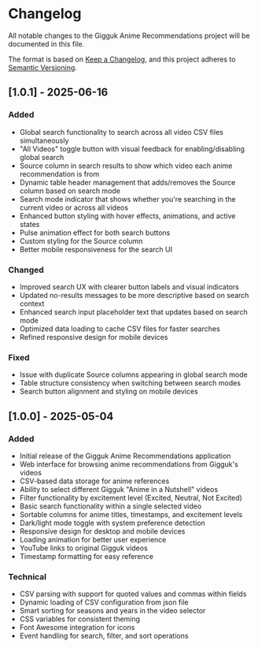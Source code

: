 # Changelog

All notable changes to the Gigguk Anime Recommendations project will be documented in this file.

The format is based on [Keep a Changelog](https://keepachangelog.com/en/1.0.0/),
and this project adheres to [Semantic Versioning](https://semver.org/spec/v2.0.0.html).

## [1.0.1] - 2025-06-16

### Added
- Global search functionality to search across all video CSV files simultaneously
- "All Videos" toggle button with visual feedback for enabling/disabling global search
- Source column in search results to show which video each anime recommendation is from
- Dynamic table header management that adds/removes the Source column based on search mode
- Search mode indicator that shows whether you're searching in the current video or across all videos
- Enhanced button styling with hover effects, animations, and active states
- Pulse animation effect for both search buttons
- Custom styling for the Source column
- Better mobile responsiveness for the search UI

### Changed
- Improved search UX with clearer button labels and visual indicators
- Updated no-results messages to be more descriptive based on search context
- Enhanced search input placeholder text that updates based on search mode
- Optimized data loading to cache CSV files for faster searches
- Refined responsive design for mobile devices

### Fixed
- Issue with duplicate Source columns appearing in global search mode
- Table structure consistency when switching between search modes
- Search button alignment and styling on mobile devices

## [1.0.0] - 2025-05-04

### Added
- Initial release of the Gigguk Anime Recommendations application
- Web interface for browsing anime recommendations from Gigguk's videos
- CSV-based data storage for anime references
- Ability to select different Gigguk "Anime in a Nutshell" videos
- Filter functionality by excitement level (Excited, Neutral, Not Excited)
- Basic search functionality within a single selected video
- Sortable columns for anime titles, timestamps, and excitement levels
- Dark/light mode toggle with system preference detection
- Responsive design for desktop and mobile devices
- Loading animation for better user experience
- YouTube links to original Gigguk videos
- Timestamp formatting for easy reference

### Technical
- CSV parsing with support for quoted values and commas within fields
- Dynamic loading of CSV configuration from json file
- Smart sorting for seasons and years in the video selector
- CSS variables for consistent theming
- Font Awesome integration for icons
- Event handling for search, filter, and sort operations
